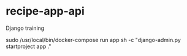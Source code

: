# recipe-app-api
Django training

sudo /usr/local/bin/docker-compose run app sh -c "django-admin.py startproject app ."

